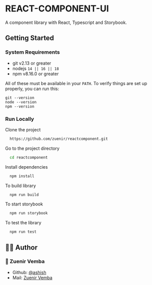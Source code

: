 # REACT-COMPONENT-UI 

A component library with React, Typescript and Storybook.


## Getting Started

### System Requirements

- git v2.13 or greater
- nodejs `14 || 16 || 18`
- npm v8.16.0 or greater

All of these must be available in your `PATH`. To verify things are set up
properly, you can run this:

```shell
git --version
node --version
npm --version
```


###  Run Locally

Clone the project

```bash
  https://github.com/zuenir/reactcomponent.git
```

Go to the project directory

```bash
  cd reactcomponent
```

Install dependencies

```bash
  npm install
```

To build library

```bash
  npm run build
```

To start storybook

```bash
  npm run storybook
```

To test the library

```bash
  npm run test 
```

<!-- Contact -->

## 👨‍💻 Author
### 👤 Zuenir Vemba
- Github: [@ashish](https://github.com/zuenir)
- Mail: [Zuenir Vemba](mailto:zuenirlima@gmail.com)